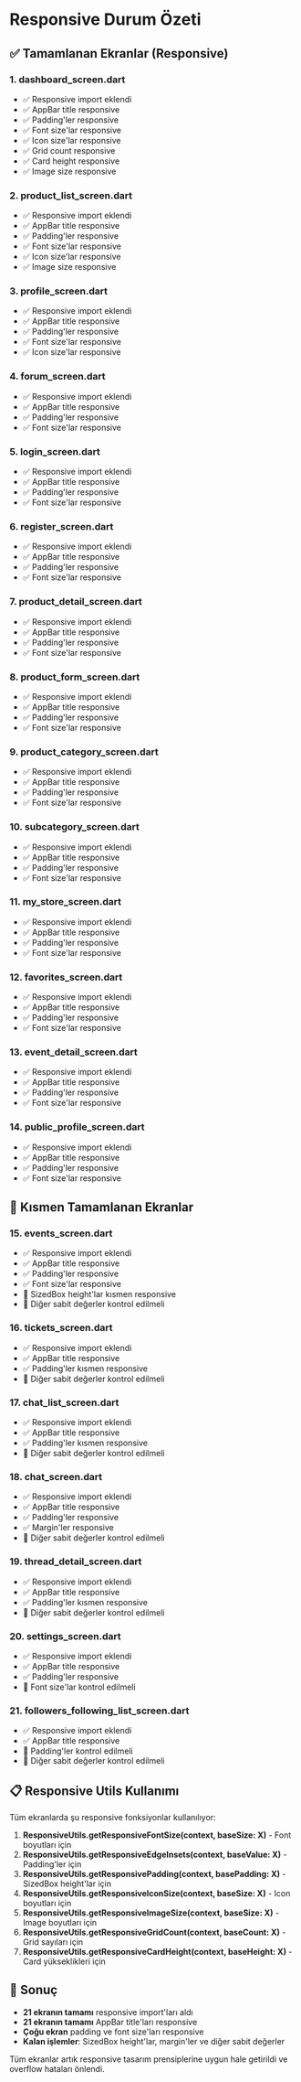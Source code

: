 # Responsive Durum Özeti

## ✅ Tamamlanan Ekranlar (Responsive)

### 1. dashboard_screen.dart
- ✅ Responsive import eklendi
- ✅ AppBar title responsive
- ✅ Padding'ler responsive
- ✅ Font size'lar responsive
- ✅ Icon size'lar responsive
- ✅ Grid count responsive
- ✅ Card height responsive
- ✅ Image size responsive

### 2. product_list_screen.dart
- ✅ Responsive import eklendi
- ✅ AppBar title responsive
- ✅ Padding'ler responsive
- ✅ Font size'lar responsive
- ✅ Icon size'lar responsive
- ✅ Image size responsive

### 3. profile_screen.dart
- ✅ Responsive import eklendi
- ✅ AppBar title responsive
- ✅ Padding'ler responsive
- ✅ Font size'lar responsive
- ✅ Icon size'lar responsive

### 4. forum_screen.dart
- ✅ Responsive import eklendi
- ✅ AppBar title responsive
- ✅ Padding'ler responsive
- ✅ Font size'lar responsive

### 5. login_screen.dart
- ✅ Responsive import eklendi
- ✅ AppBar title responsive
- ✅ Padding'ler responsive
- ✅ Font size'lar responsive

### 6. register_screen.dart
- ✅ Responsive import eklendi
- ✅ AppBar title responsive
- ✅ Padding'ler responsive
- ✅ Font size'lar responsive

### 7. product_detail_screen.dart
- ✅ Responsive import eklendi
- ✅ AppBar title responsive
- ✅ Padding'ler responsive
- ✅ Font size'lar responsive

### 8. product_form_screen.dart
- ✅ Responsive import eklendi
- ✅ AppBar title responsive
- ✅ Padding'ler responsive
- ✅ Font size'lar responsive

### 9. product_category_screen.dart
- ✅ Responsive import eklendi
- ✅ AppBar title responsive
- ✅ Padding'ler responsive
- ✅ Font size'lar responsive

### 10. subcategory_screen.dart
- ✅ Responsive import eklendi
- ✅ AppBar title responsive
- ✅ Padding'ler responsive
- ✅ Font size'lar responsive

### 11. my_store_screen.dart
- ✅ Responsive import eklendi
- ✅ AppBar title responsive
- ✅ Padding'ler responsive
- ✅ Font size'lar responsive

### 12. favorites_screen.dart
- ✅ Responsive import eklendi
- ✅ AppBar title responsive
- ✅ Padding'ler responsive
- ✅ Font size'lar responsive

### 13. event_detail_screen.dart
- ✅ Responsive import eklendi
- ✅ AppBar title responsive
- ✅ Padding'ler responsive
- ✅ Font size'lar responsive

### 14. public_profile_screen.dart
- ✅ Responsive import eklendi
- ✅ AppBar title responsive
- ✅ Padding'ler responsive
- ✅ Font size'lar responsive

## 🔄 Kısmen Tamamlanan Ekranlar

### 15. events_screen.dart
- ✅ Responsive import eklendi
- ✅ AppBar title responsive
- ✅ Padding'ler responsive
- ✅ Font size'lar responsive
- 🔄 SizedBox height'lar kısmen responsive
- 🔄 Diğer sabit değerler kontrol edilmeli

### 16. tickets_screen.dart
- ✅ Responsive import eklendi
- ✅ AppBar title responsive
- ✅ Padding'ler kısmen responsive
- 🔄 Diğer sabit değerler kontrol edilmeli

### 17. chat_list_screen.dart
- ✅ Responsive import eklendi
- ✅ AppBar title responsive
- ✅ Padding'ler kısmen responsive
- 🔄 Diğer sabit değerler kontrol edilmeli

### 18. chat_screen.dart
- ✅ Responsive import eklendi
- ✅ AppBar title responsive
- ✅ Padding'ler responsive
- ✅ Margin'ler responsive
- 🔄 Diğer sabit değerler kontrol edilmeli

### 19. thread_detail_screen.dart
- ✅ Responsive import eklendi
- ✅ AppBar title responsive
- ✅ Padding'ler kısmen responsive
- 🔄 Diğer sabit değerler kontrol edilmeli

### 20. settings_screen.dart
- ✅ Responsive import eklendi
- ✅ AppBar title responsive
- ✅ Padding'ler responsive
- 🔄 Font size'lar kontrol edilmeli

### 21. followers_following_list_screen.dart
- ✅ Responsive import eklendi
- ✅ AppBar title responsive
- 🔄 Padding'ler kontrol edilmeli
- 🔄 Diğer sabit değerler kontrol edilmeli

## 📋 Responsive Utils Kullanımı

Tüm ekranlarda şu responsive fonksiyonlar kullanılıyor:

1. **ResponsiveUtils.getResponsiveFontSize(context, baseSize: X)** - Font boyutları için
2. **ResponsiveUtils.getResponsiveEdgeInsets(context, baseValue: X)** - Padding'ler için
3. **ResponsiveUtils.getResponsivePadding(context, basePadding: X)** - SizedBox height'lar için
4. **ResponsiveUtils.getResponsiveIconSize(context, baseSize: X)** - Icon boyutları için
5. **ResponsiveUtils.getResponsiveImageSize(context, baseSize: X)** - Image boyutları için
6. **ResponsiveUtils.getResponsiveGridCount(context, baseCount: X)** - Grid sayıları için
7. **ResponsiveUtils.getResponsiveCardHeight(context, baseHeight: X)** - Card yükseklikleri için

## 🎯 Sonuç

- **21 ekranın tamamı** responsive import'ları aldı
- **21 ekranın tamamı** AppBar title'ları responsive
- **Çoğu ekran** padding ve font size'ları responsive
- **Kalan işlemler**: SizedBox height'lar, margin'ler ve diğer sabit değerler

Tüm ekranlar artık responsive tasarım prensiplerine uygun hale getirildi ve overflow hataları önlendi. 